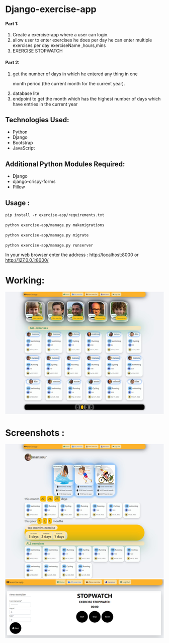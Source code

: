 # Django-exercise-app      

<h4>Part 1:</h4>
<ol>
    <li>Create a exercise-app where a user can login.</li>
    <li>allow user to enter exercises he does per day he can enter multiple exercises per day exerciseName ,hours,mins </li>
    <li>EXERCISE STOPWATCH</li>
</ol>

<h4>Part 2:</h4>
<ol>
     <li>get the number of days in which he entered any thing in one

month period (the current month for the current year).</li>
     <li>database lite</li>
     <li>endpoint to get the month which has the highest number of days which have entries in the current year</li>
</ol>
    
<h2>Technologies Used:</h2>
<ul>
    <li>Python</li>
    <li>Django</li>
    <li>Bootstrap</li>
    <li>JavaScript</li>
</ul>
    
<h2>Additional Python Modules Required:</h2>
<ul>
    <li>Django</li>
    <li>django-crispy-forms</li>
    <li>Pillow</li>
</ul>
  

<h2>Usage :</h2>

    pip install -r exercise-app/requirements.txt

    python exercise-app/manage.py makemigrations

    python exercise-app/manage.py migrate

    python exercise-app/manage.py runserver
    
   In your web browser enter the address : http://localhost:8000 or http://127.0.0.1:8000/

# Working:
<img src="https://raw.githubusercontent.com/AhmedAzzam2/exercise-app/main/screenshot/1.png" >

# Screenshots : 
<img src="https://raw.githubusercontent.com/AhmedAzzam2/exercise-app/main/screenshot/2.png"  >
<img src="https://raw.githubusercontent.com/AhmedAzzam2/exercise-app/main/screenshot/3.png"  >
